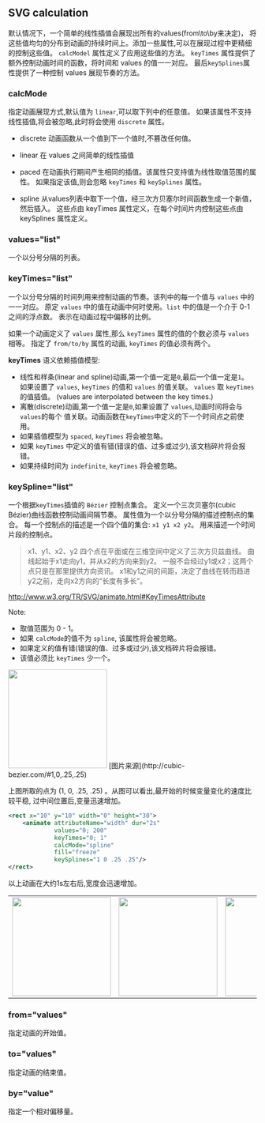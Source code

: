 ## SVG <animation/> calculation
默认情况下，一个简单的线性插值会展现出所有的values(from\to\by来决定)，
将这些值均匀的分布到动画的持续时间上。添加一些属性,可以在展现过程中更精细的控制这些值。
`calcModel` 属性定义了应用这些值的方法。
`keyTimes` 属性提供了额外控制动画时间的函数，将时间和 values 的值一一对应。
最后`keySplines`属性提供了一种控制 values 展现节奏的方法。

### calcMode
指定动画展现方式,默认值为 `linear`,可以取下列中的任意值。
如果该属性不支持线性插值,将会被忽略,此时将会使用 `discrete` 属性。

+ discrete
动画函数从一个值到下一个值时,不篡改任何值。
+ linear
在 values 之间简单的线性插值

+ paced
在动画执行期间产生相同的插值。该属性只支持值为线性取值范围的属性。
如果指定该值,则会忽略 `keyTimes` 和 `keySplines` 属性。

+ spline
从values列表中取下一个值，经三次方贝塞尔时间函数生成一个新值，然后插入。
这些点由 keyTimes 属性定义，在每个时间片内控制这些点由 keySplines 属性定义。

### values="list"
一个以分号分隔的列表。

### keyTimes="list"
一个以分号分隔的时间列用来控制动画的节奏。该列中的每一个值与 `values` 中的一一对应。
原定 `values` 中的值在动画中何时使用。`list` 中的值是一个介于 0-1 之间的浮点数。
表示在动画过程中偏移的比例。

如果一个动画定义了 `values` 属性,那么 `keyTimes` 属性的值的个数必须与 `values` 相等。
指定了 `from/to/by` 属性的动画, `keyTimes` 的值必须有两个。

**keyTimes** 语义依赖插值模型:
+ 线性和样条(linear and spline)动画,第一个值一定是`0`,最后一个值一定是`1`。
  如果设置了 `values`, `keyTimes` 的值和 `values` 的值关联。
  `values` 取 `keyTimes` 的值插值。
  (values are interpolated between the key times.)
+ 离散(discrete)动画,第一个值一定是`0`,如果设置了 `values`,动画时间将会与`values`的每个
  值关联。动画函数在`keyTimes`中定义的下一个时间点之前使用。
+ 如果插值模型为 `spaced`, `keyTimes` 将会被忽略。
+ 如果 `keyTimes` 中定义的值有错(错误的值、过多或过少),该文档碎片将会报错。
+ 如果持续时间为 `indefinite`, `keyTimes` 将会被忽略。

### keySpline="list"
一个根据`keyTimes`插值的 `Bézier` 控制点集合。
定义一个三次贝塞尔(cubic Bézier)曲线函数控制动画间隔节奏。
属性值为一个以分号分隔的描述控制点的集合。
每一个控制点的描述是一个四个值的集合: `x1 y1 x2 y2`。
用来描述一个时间片段的控制点。
> x1、y1、x2、y2 四个点在平面或在三维空间中定义了三次方贝兹曲线。
  曲线起始于x1走向y1，并从x2的方向来到y2。
  一般不会经过y1或x2；这两个点只是在那里提供方向资讯。
  x1和y1之间的间距，决定了曲线在转而趋进y2之前，走向x2方向的“长度有多长”。

http://www.w3.org/TR/SVG/animate.html#KeyTimesAttribute

Note:
+ 取值范围为 0 - 1。
+ 如果 `calcMode`的值不为 `spline`, 该属性将会被忽略。
+ 如果定义的值有错(错误的值、过多或过少),该文档碎片将会报错。
+ 该值必须比 `keyTimes` 少一个。

<img src="./image/cubic_Bézier_(1,0,.25,.25).png" width=200/>
[图片来源](http://cubic-bezier.com/#1,0,.25,.25)

上图所取的点为 (1, 0, .25, .25) 。从图可以看出,最开始的时候变量变化的速度比较平稳,
过中间位置后,变量迅速增加。
```XML
<rect x="10" y="10" width="0" height="30">
    <animate attributeName="width" dur="2s"
             values="0; 200"
             keyTimes="0; 1"
             calcMode="spline"
             fill="freeze"
             keySplines="1 0 .25 .25"/>
</rect>
```
以上动画在大约1s左右后,宽度会迅速增加。
<table>
    <tr>
        <td><img src="./image/cubic_Bézier_(0,.1,.5,.9).png" width=200/></td>
        <td><img src="./image/cubic_Bézier_(0,.5,1,0).png" width=200/></td>
        <td><img src="./image/cubic_Bézier_(0,.75,.35,.85).png" width=200/></td>
    </tr>
</table>


### from="values"
指定动画的开始值。

### to="values"
指定动画的结束值。

### by="value"
指定一个相对偏移量。


